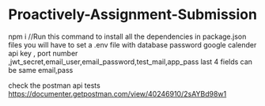 # Proactively-Assignment-Submission

npm i //Run this command to install all the dependencies in package.json files
you will have to set a .env file with database password google calender api key , port number ,jwt_secret,email_user,email_password,test_mail,app_pass
last 4 fields can be same email,pass

check the postman api tests https://documenter.getpostman.com/view/40246910/2sAYBd98w1
